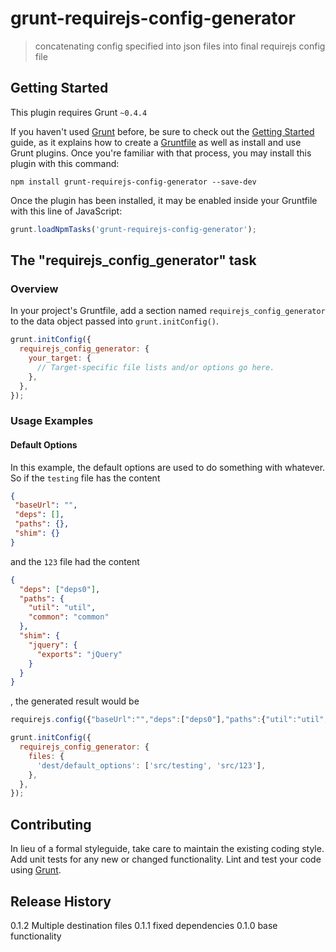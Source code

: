 # grunt-requirejs-config-generator

> concatenating config specified into json files into final requirejs config file

## Getting Started
This plugin requires Grunt `~0.4.4`

If you haven't used [Grunt](http://gruntjs.com/) before, be sure to check out the [Getting Started](http://gruntjs.com/getting-started) guide, as it explains how to create a [Gruntfile](http://gruntjs.com/sample-gruntfile) as well as install and use Grunt plugins. Once you're familiar with that process, you may install this plugin with this command:

```shell
npm install grunt-requirejs-config-generator --save-dev
```

Once the plugin has been installed, it may be enabled inside your Gruntfile with this line of JavaScript:

```js
grunt.loadNpmTasks('grunt-requirejs-config-generator');
```

## The "requirejs_config_generator" task

### Overview
In your project's Gruntfile, add a section named `requirejs_config_generator` to the data object passed into `grunt.initConfig()`.

```js
grunt.initConfig({
  requirejs_config_generator: {
    your_target: {
      // Target-specific file lists and/or options go here.
    },
  },
});
```

### Usage Examples

#### Default Options
In this example, the default options are used to do something with whatever. So if the `testing` file has the content
```json
{
 "baseUrl": "",
 "deps": [],
 "paths": {},
 "shim": {}
}
```
and the `123` file had the content
```json
{
  "deps": ["deps0"],
  "paths": {
    "util": "util",
    "common": "common"
  },
  "shim": {
    "jquery": {
      "exports": "jQuery"
    }
  }
}
```
, the generated result would be
```js
requirejs.config({"baseUrl":"","deps":["deps0"],"paths":{"util":"util","common":"common"},"shim":{"jquery":{"exports":"jQuery"}}});
```

```js
grunt.initConfig({
  requirejs_config_generator: {
    files: {
      'dest/default_options': ['src/testing', 'src/123'],
    },
  },
});
```

## Contributing
In lieu of a formal styleguide, take care to maintain the existing coding style. Add unit tests for any new or changed functionality. Lint and test your code using [Grunt](http://gruntjs.com/).

## Release History
0.1.2 Multiple destination files
0.1.1 fixed dependencies
0.1.0 base functionality